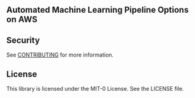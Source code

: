 ## Automated Machine Learning Pipeline Options on AWS

## Security

See [CONTRIBUTING](CONTRIBUTING.md#security-issue-notifications) for more information.

## License

This library is licensed under the MIT-0 License. See the LICENSE file.

